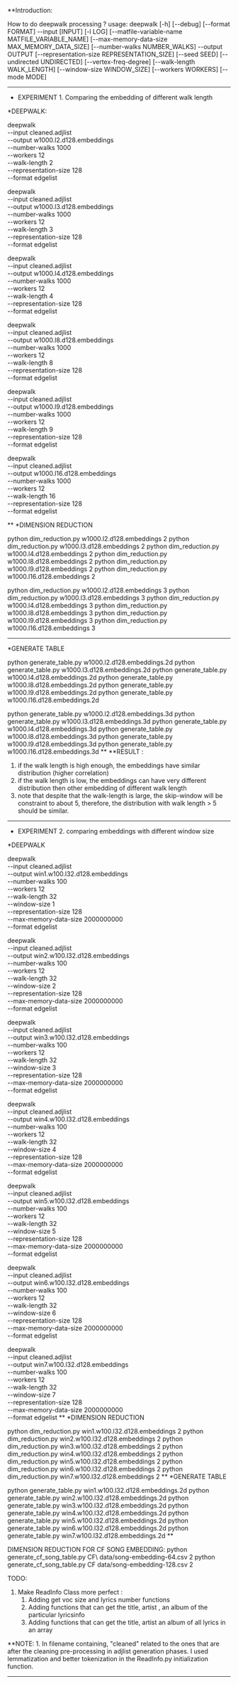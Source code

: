 **Introduction:

How to do deepwalk processing ?
usage: deepwalk [-h] [--debug] [--format FORMAT] --input [INPUT] [-l LOG]
                [--matfile-variable-name MATFILE_VARIABLE_NAME]
                [--max-memory-data-size MAX_MEMORY_DATA_SIZE]
                [--number-walks NUMBER_WALKS] --output OUTPUT
                [--representation-size REPRESENTATION_SIZE] [--seed SEED]
                [--undirected UNDIRECTED] [--vertex-freq-degree]
                [--walk-length WALK_LENGTH] [--window-size WINDOW_SIZE]
                [--workers WORKERS] [--mode MODE]
***
* EXPERIMENT 1.  Comparing the embedding of different walk length

*DEEPWALK:

deepwalk \
  --input cleaned.adjlist \
  --output w1000.l2.d128.embeddings \
  --number-walks 1000 \
  --workers 12 \
  --walk-length 2 \
  --representation-size 128 \
  --format edgelist

deepwalk \
  --input cleaned.adjlist \
  --output w1000.l3.d128.embeddings \
  --number-walks 1000 \
  --workers 12 \
  --walk-length 3 \
  --representation-size 128 \
  --format edgelist

deepwalk \
  --input cleaned.adjlist \
  --output w1000.l4.d128.embeddings \
  --number-walks 1000 \
  --workers 12 \
  --walk-length 4 \
  --representation-size 128 \
  --format edgelist


deepwalk \
  --input cleaned.adjlist \
  --output w1000.l8.d128.embeddings \
  --number-walks 1000 \
  --workers 12 \
  --walk-length 8 \
  --representation-size 128 \
  --format edgelist

deepwalk \
  --input cleaned.adjlist \
  --output w1000.l9.d128.embeddings \
  --number-walks 1000 \
  --workers 12 \
  --walk-length 9 \
  --representation-size 128 \
  --format edgelist

deepwalk \
  --input cleaned.adjlist \
  --output w1000.l16.d128.embeddings \
  --number-walks 1000 \
  --workers 12 \
  --walk-length 16 \
  --representation-size 128 \
  --format edgelist  

**
*DIMENSION REDUCTION

python dim_reduction.py w1000.l2.d128.embeddings 2
python dim_reduction.py w1000.l3.d128.embeddings 2
python dim_reduction.py w1000.l4.d128.embeddings 2
python dim_reduction.py w1000.l8.d128.embeddings 2
python dim_reduction.py w1000.l9.d128.embeddings 2
python dim_reduction.py w1000.l16.d128.embeddings 2


python dim_reduction.py w1000.l2.d128.embeddings 3
python dim_reduction.py w1000.l3.d128.embeddings 3
python dim_reduction.py w1000.l4.d128.embeddings 3
python dim_reduction.py w1000.l8.d128.embeddings 3
python dim_reduction.py w1000.l9.d128.embeddings 3
python dim_reduction.py w1000.l16.d128.embeddings 3
***
*GENERATE TABLE

python generate_table.py w1000.l2.d128.embeddings.2d
python generate_table.py w1000.l3.d128.embeddings.2d
python generate_table.py w1000.l4.d128.embeddings.2d
python generate_table.py w1000.l8.d128.embeddings.2d
python generate_table.py w1000.l9.d128.embeddings.2d
python generate_table.py w1000.l16.d128.embeddings.2d

python generate_table.py w1000.l2.d128.embeddings.3d
python generate_table.py w1000.l3.d128.embeddings.3d
python generate_table.py w1000.l4.d128.embeddings.3d
python generate_table.py w1000.l8.d128.embeddings.3d
python generate_table.py w1000.l9.d128.embeddings.3d
python generate_table.py w1000.l16.d128.embeddings.3d
**
**RESULT :
1. if the walk length is high enough, the embeddings have similar distribution (higher correlation)
2. if the walk length is low, the embeddings can have very different distribution then other embedding of different walk length
3. note that despite that the walk-length is large, the skip-window will be constraint to about 5, therefore, the distribution with walk length > 5 should be similar.
***
* EXPERIMENT 2. comparing embeddings with different window size

*DEEPWALK

deepwalk \
  --input cleaned.adjlist \
  --output win1.w100.l32.d128.embeddings \
  --number-walks 100 \
  --workers 12 \
  --walk-length 32 \
  --window-size 1 \
  --representation-size 128 \
  --max-memory-data-size 2000000000 \
  --format edgelist

deepwalk \
  --input cleaned.adjlist \
  --output win2.w100.l32.d128.embeddings \
  --number-walks 100 \
  --workers 12 \
  --walk-length 32 \
  --window-size 2 \
  --representation-size 128 \
  --max-memory-data-size 2000000000 \
  --format edgelist

deepwalk \
  --input cleaned.adjlist \
  --output win3.w100.l32.d128.embeddings \
  --number-walks 100 \
  --workers 12 \
  --walk-length 32 \
  --window-size 3 \
  --representation-size 128 \
  --max-memory-data-size 2000000000 \
  --format edgelist

deepwalk \
--input cleaned.adjlist \
--output win4.w100.l32.d128.embeddings \
--number-walks 100 \
--workers 12 \
--walk-length 32 \
--window-size 4 \
--representation-size 128 \
--max-memory-data-size 2000000000 \
--format edgelist

deepwalk \
--input cleaned.adjlist \
--output win5.w100.l32.d128.embeddings \
--number-walks 100 \
--workers 12 \
--walk-length 32 \
--window-size 5 \
--representation-size 128 \
--max-memory-data-size 2000000000 \
--format edgelist

deepwalk \
--input cleaned.adjlist \
--output win6.w100.l32.d128.embeddings \
--number-walks 100 \
--workers 12 \
--walk-length 32 \
--window-size 6 \
--representation-size 128 \
--max-memory-data-size 2000000000 \
--format edgelist

deepwalk \
--input cleaned.adjlist \
--output win7.w100.l32.d128.embeddings \
--number-walks 100 \
--workers 12 \
--walk-length 32 \
--window-size 7 \
--representation-size 128 \
--max-memory-data-size 2000000000 \
--format edgelist
**
*DIMENSION REDUCTION

python dim_reduction.py win1.w100.l32.d128.embeddings 2
python dim_reduction.py win2.w100.l32.d128.embeddings 2
python dim_reduction.py win3.w100.l32.d128.embeddings 2
python dim_reduction.py win4.w100.l32.d128.embeddings 2
python dim_reduction.py win5.w100.l32.d128.embeddings 2
python dim_reduction.py win6.w100.l32.d128.embeddings 2
python dim_reduction.py win7.w100.l32.d128.embeddings 2
**
*GENERATE TABLE

python generate_table.py win1.w100.l32.d128.embeddings.2d
python generate_table.py win2.w100.l32.d128.embeddings.2d
python generate_table.py win3.w100.l32.d128.embeddings.2d
python generate_table.py win4.w100.l32.d128.embeddings.2d
python generate_table.py win5.w100.l32.d128.embeddings.2d
python generate_table.py win6.w100.l32.d128.embeddings.2d
python generate_table.py win7.w100.l32.d128.embeddings.2d
**

DIMENSION REDUCTION FOR CF SONG EMBEDDING:
python generate_cf_song_table.py CF\ data/song-embedding-64.csv 2
python generate_cf_song_table.py CF data/song-embedding-128.csv 2

TODO:
1. Make ReadInfo Class more perfect :
    1. Adding get voc size and lyrics number functions
    2. Adding functions that can get the title, artist , an album of the particular lyricsinfo
    3. Adding functions that can get the title, artist an album of all lyrics in an array


**NOTE:
1.
In filename containing, "cleaned" related to the ones that are after the cleaning pre-processing in adjlist generation phases.
I used lemmatization and better tokenization in the ReadInfo.py initialization function.
***
